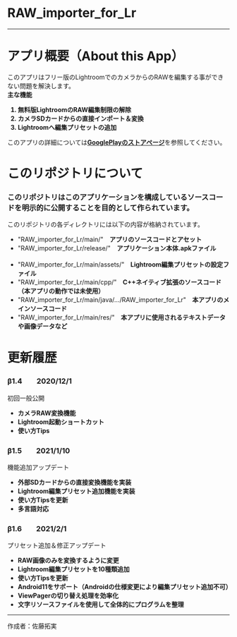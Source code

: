 # RAW_importer_for_Lr
<hr>

<h1>アプリ概要（About this App）</h1>
<p>
  このアプリはフリー版のLightroomでのカメラからのRAWを編集する事ができない問題を解決します。<br>
  <b>主な機能</b>
  <ol>
    <b>
      <li>無料版LightroomのRAW編集制限の解除</li>
      <li>カメラSDカードからの直接インポート＆変換</li>
      <li>Lightroomへ編集プリセットの追加</li>
    </b>
  </ol>
</p>
<p>
  このアプリの詳細については<a href = "https://play.google.com/store/apps/details?id=com.nasuka.rifl" target="_blank" rel="noopener noreferrer"><b>GooglePlayのストアページ</b></a>を参照してください。
</p>

<h1>このリポジトリについて</h1>
<h3>
  このリポジトリはこのアプリケーションを構成しているソースコードを明示的に公開することを目的として作られています。
</h3>
<p>
  このリポジトリの各ディレクトリには以下の内容が格納されています。
  <ul>
    <li>"RAW_importer_for_Lr/main/"　<b>アプリのソースコードとアセット</b></li>
    <li>"RAW_importer_for_Lr/release/"　<b>アプリケーション本体.apkファイル</b></li><br>
    <li>"RAW_importer_for_Lr/main/assets/"　<b>Lightroom編集プリセットの設定ファイル</b></li>
    <li>"RAW_importer_for_Lr/main/cpp/"　<b>C++ネイティブ拡張のソースコード（本アプリの動作では未使用）</b></li>
    <li>"RAW_importer_for_Lr/main/java/.../RAW_importer_for_Lr"　<b>本アプリのメインソースコード</b></li>
    <li>"RAW_importer_for_Lr/main/res/"　<b>本アプリに使用されるテキストデータや画像データなど</b></li>
</ul>
</p>

<h1>更新履歴</h1>
<h3>β1.4　　2020/12/1</h3>
<p>初回一般公開
  <ul>
    <b>
      <li>カメラRAW変換機能</li>
      <li>Lightroom起動ショートカット</li>
      <li>使い方Tips</li>
    </b>
  </ul>
</p>
<h3>β1.5　　2021/1/10</h3>
<p>機能追加アップデート
  <ul>
    <b>
      <li>外部SDカードからの直接変換機能を実装</li>
      <li>Lightroom編集プリセット追加機能を実装</li>
      <li>使い方Tipsを更新</li>
      <li>多言語対応</li>
    </b>
  </ul>
</p>
<h3>β1.6　　2021/2/1</h3>
<p>プリセット追加＆修正アップデート
  <ul>
    <b>
      <li>RAW画像のみを変換するように変更</li>
      <li>Lightroom編集プリセットを10種類追加</li>
      <li>使い方Tipsを更新</li>
      <li>Android11をサポート（Androidの仕様変更により編集プリセット追加不可）</li>
      <li>ViewPagerの切り替え処理を効率化</li>
      <li>文字リソースファイルを使用して全体的にプログラムを整理</li>
    </b>
  </ul>
</p>
<hr>
<p>作成者：佐藤拓実</p>
